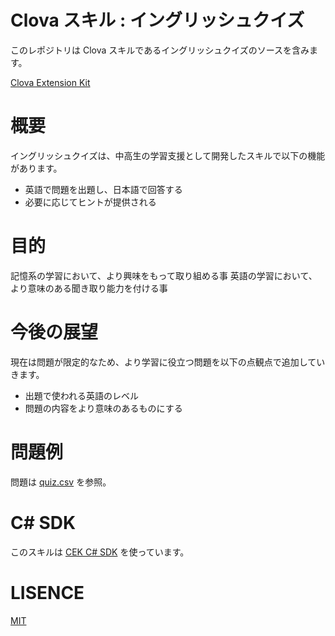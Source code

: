 # Clova スキル : イングリッシュクイズ

このレポジトリは Clova スキルであるイングリッシュクイズのソースを含みます。

[Clova Extension Kit](https://clova-developers.line.me/guide/)

# 概要

イングリッシュクイズは、中高生の学習支援として開発したスキルで以下の機能があります。

- 英語で問題を出題し、日本語で回答する
- 必要に応じてヒントが提供される

# 目的

記憶系の学習において、より興味をもって取り組める事
英語の学習において、より意味のある聞き取り能力を付ける事

# 今後の展望

現在は問題が限定的なため、より学習に役立つ問題を以下の点観点で追加していきます。

- 出題で使われる英語のレベル
- 問題の内容をより意味のあるものにする

# 問題例

問題は [quiz.csv](./english-quiz/Quiz/quiz.csv) を参照。

# C# SDK

このスキルは [CEK C# SDK](https://github.com/kenakamu/clova-cek-sdk-csharp) を使っています。

# LISENCE

[MIT](./LICENSE)